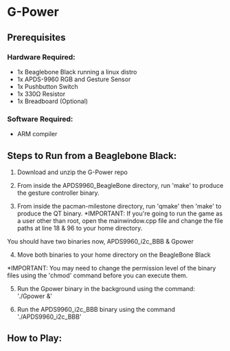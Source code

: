 # G-Power

## Prerequisites

### Hardware Required:
  - 1x  Beaglebone Black running a linux distro
  - 1x APDS-9960 RGB and Gesture Sensor
  - 1x Pushbutton Switch
  - 1x 330Ω Resistor
  - 1x Breadboard (Optional)

### Software Required:
  - ARM compiler

## Steps to Run from a Beaglebone Black:

1. Download and unzip the G-Power repo

2. From inside the APDS9960_BeagleBone directory, run 'make' to produce the gesture controller binary.

3. From inside the pacman-milestone directory, run 'qmake' then 'make' to produce the QT binary.
  *IMPORTANT: If you're going to run the game as a user other than root, open the mainwindow.cpp file and change the file paths at line 18 & 96 to your home directory.

You should have two binaries now, APDS9960_i2c_BBB & Gpower

4. Move both binaries to your home directory on the BeagleBone Black

*IMPORTANT: You may need to change the permission level of the binary files using the 'chmod' command before you can execute them.

5. Run the Gpower binary in the background using the command: './Gpower &'

6. Run the APDS9960_i2c_BBB binary using the command './APDS9960_i2c_BBB'

## How to Play:
